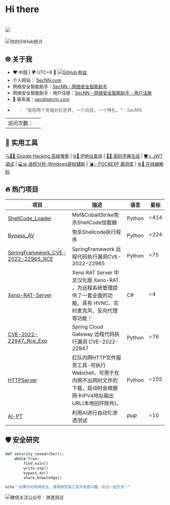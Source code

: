 
# Hi there 

<h1 >
<a href="https://www.secnn.com">
<img src="https://readme-typing-svg.herokuapp.com/?font=ubuntu&color=%23B335F7&size=22&vCenter=true&height=40&lines=Hi+Nice+to+see+you+👋;%E5%97%A8%20%E5%BE%88%E9%AB%98%E5%85%B4%E8%A7%81%E5%88%B0%E4%BD%A0👋">
  </a>
</h1>  

![你的GitHub统计](https://github-readme-stats.vercel.app/api?username=SecNN&show_icons=true&theme=radical)


## 🌐 关于我
- ❤️ 中国 | 🌍 UTC+8 🚀  [![GitHub 粉丝](https://img.shields.io/github/followers/SecNN?label=Follow&style=social)](https://github.com/SecNN)
- 个人网站： [SecNN.com](http://SecNN.com)
- 网络安全智能助手：[SecNN - 网络安全智能助手](https://chat.secnn.com/login?nt=1)
- 网络安全智能助手 - 用户注册：[SecNN - 网络安全智能助手 - 用户注册](https://register.secnn.com/)
- 📧 联系我：sec@secnn.com
- > "我用两个灵魂对抗世界，一个向往，一个挣扎。" - SecNN

<table>
  <tr>
    <td>访问次数：</td>
    <td><img src="https://profile-counter.glitch.me/SecNN/count.svg" alt="" /></td>
  </tr>
</table>



## 🔧 实用工具
[🔍🕵️‍♂️ Google Hacking 高级搜索](https://www.secnn.com/GoogleHacking/index.html) | 
[🌐📍 IP地址查询](https://www.secnn.com/tools/ip-lookup.html) | 
[🔑🔐 密码字典生成](https://www.secnn.com/tools/pass-dic-tool.html) | 
[🛡️⚔️ JWT调试](https://www.secnn.com/tools/jwt-tool.html) | 
[💻📊 进程分析-Windows提权辅助](https://www.secnn.com/process/index.html) | 
[💣💥 POC&EXP 漏洞库](https://www.secnn.com/POC-EXP/index.html) | 
[⚙️👾 在线编解码](https://www.secnn.com/tools/index.html)


## 🔥 热门项目

| 项目 | 描述 | 语言 | 星标 |
|------|------|--------|--------|
| [ShellCode_Loader](https://github.com/SecNN/ShellCode_Loader) | Msf&CobaltStrike免杀ShellCode加载器 | Python | ⭐414 |
| [Bypass_AV](https://github.com/SecNN/Bypass_AV) | 免杀Shellcode执行程序 | Python | ⭐224 |
| [SpringFramework_CVE-2022-22965_RCE](https://github.com/SecNN/SpringFramework_CVE-2022-22965_RCE) |  SpringFramework 远程代码执行漏洞CVE-2022-22965 | Python | ⭐75 |
| [Xeno-RAT-Server](https://github.com/SecNN/Xeno-RAT-Server) |  Xeno RAT Server 中文汉化版 Xeno-RAT ，为远程系统管理提供了一套全面的功能。具有 HVNC、实时麦克风、反向代理等功能！  | C# | ⭐4 |
| [CVE-2022-22947_Rce_Exp](https://github.com/SecNN/CVE-2022-22947_Rce_Exp) | Spring Cloud Gateway 远程代码执行漏洞 CVE-2022-22947  | Python | ⭐76 |
| [HTTPServer](https://github.com/SecNN/HTTPServer) | 红队内网HTTP文件服务工具-可执行Webshell，可用于在内网不出网时文件的下载，启动时会根据网卡IPV4地址输出URL(本地回环除外)。  | Python | ⭐105 |
| [AI-PT](https://github.com/SecNN/AI-PT) | 利用AI进行自动化渗透测试 | PHP | ⭐10 |

## 🛡️ 安全研究

```python
def security_researcher():
    while True:
        find_vuln()
        write_exp()
        bypass_av()
        share_knowledge()

echo "如果你对网络安全、漏洞研究或工具开发感兴趣，欢迎一起交流！"
```

![微信关注公众号：渗透测试](https://github.com/user-attachments/assets/8df32ab7-e3ca-4955-9d7a-81bbaa9dc734)
